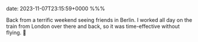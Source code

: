 date: 2023-11-07T23:15:59+0000
%%%

Back from a terrific weekend seeing friends in Berlin. I worked all day on the train from London over there and back, so it was time-effective without flying. 🚆
